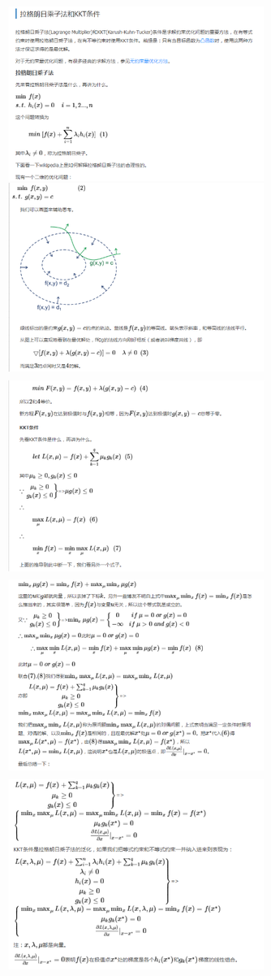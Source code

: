 ![](/assets/lg-kkt1.png)  
![](/assets/lg-kkt2.png)

![](/assets/lg-kkt3.png)

![](/assets/lg-kkt4.png)

![](/assets/lg-kkt5.png)

# 



